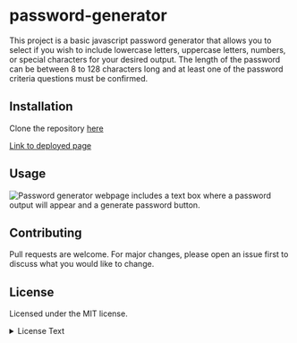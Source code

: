 # password-generator

This project is a basic javascript password generator that allows you to select if you wish to include lowercase letters, uppercase letters, numbers, or special characters for your desired output. The length of the password can be between 8 to 128 characters long and at least one of the password criteria questions must be confirmed. 


## Installation

Clone the repository [here](https://github.com/a-donati/password-generator)

[Link to deployed page](https://a-donati.github.io/password-generator/)

## Usage

 ![Password generator webpage includes a text box where a password output will appear and a generate password button.](https://user-images.githubusercontent.com/94128491/148851862-89d06a59-9ac7-41e5-8056-30b3dc313a80.png)

  

## Contributing

Pull requests are welcome. For major changes, please open an issue first to discuss what you would like to change.


## License

Licensed under the MIT license.
<br>
<details>
<summary>License Text</summary>
<br>
Copyright (c) [2020]

Permission is hereby granted, free of charge, to any person obtaining a copy
of this software and associated documentation files (the "Software"), to deal
in the Software without restriction, including without limitation the rights
to use, copy, modify, merge, publish, distribute, sublicense, and/or sell
copies of the Software, and to permit persons to whom the Software is
furnished to do so, subject to the following conditions:

The above copyright notice and this permission notice shall be included in all
copies or substantial portions of the Software.

THE SOFTWARE IS PROVIDED "AS IS", WITHOUT WARRANTY OF ANY KIND, EXPRESS OR
IMPLIED, INCLUDING BUT NOT LIMITED TO THE WARRANTIES OF MERCHANTABILITY,
FITNESS FOR A PARTICULAR PURPOSE AND NONINFRINGEMENT. IN NO EVENT SHALL THE
AUTHORS OR COPYRIGHT HOLDERS BE LIABLE FOR ANY CLAIM, DAMAGES OR OTHER
LIABILITY, WHETHER IN AN ACTION OF CONTRACT, TORT OR OTHERWISE, ARISING FROM,
OUT OF OR IN CONNECTION WITH THE SOFTWARE OR THE USE OR OTHER DEALINGS IN THE
SOFTWARE.
</details>